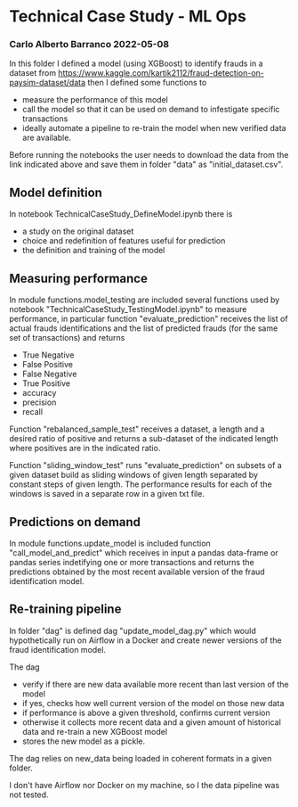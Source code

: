 # Technical Case Study - ML Ops
### Carlo Alberto Barranco 2022-05-08

In this folder I defined a model (using XGBoost) to identify frauds in a dataset from https://www.kaggle.com/kartik2112/fraud-detection-on-paysim-dataset/data then I defined some functions to 
* measure the performance of this model
* call the model so that it can be used on demand to infestigate specific transactions
* ideally automate a pipeline to re-train the model when new verified data are available.

Before running the notebooks the user needs to download the data from the link indicated above and save them in folder "data" as "initial_dataset.csv".

## Model definition
In notebook TechnicalCaseStudy_DefineModel.ipynb there is 
* a study on the original dataset
* choice and redefinition of features useful for prediction
* the definition and training of the model

## Measuring performance
In module functions.model_testing are included several functions used by notebook "TechnicalCaseStudy_TestingModel.ipynb" to measure performance, in particular function "evaluate_prediction" receives the list of actual frauds identifications and the list of predicted frauds (for the same set of transactions) and returns
* True Negative
* False Positive
* False Negative
* True Positive
* accuracy
* precision
* recall

Function "rebalanced_sample_test" receives a dataset, a length and a desired ratio of positive and returns a sub-dataset of the indicated length where positives are in the indicated ratio.

Function "sliding_window_test" runs "evaluate_prediction" on subsets of a given dataset build as sliding windows of given length separated by constant steps of given length. The performance results for each of the windows is saved in a separate row in a given txt file.

## Predictions on demand
In module functions.update_model is included function "call_model_and_predict" which receives in input a pandas data-frame or pandas series indetifying one or more transactions and returns the predictions obtained by the most recent available version of the fraud identification model.

## Re-training pipeline
In folder "dag" is defined dag "update_model_dag.py" which would hypothetically run on Airflow in a Docker and create newer versions of the fraud identification model.

The dag
* verify if there are new data available more recent than last version of the model
* if yes, checks how well current version of the model on those new data
* if performance is above a given threshold, confirms current version
* otherwise it collects more recent data and a given amount of historical data and re-train a new XGBoost model
* stores the new model as a pickle.

The dag relies on new_data being loaded in coherent formats in a given folder.

I don't have Airflow nor Docker on my machine, so I the data pipeline was not tested.

